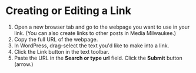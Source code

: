 # Creating or Editing a Link

1. Open a new browser tab and go to the webpage you want to use in your link. \(You can also create links to other posts in Media Milwaukee.\)
2. Copy the full URL of the webpage.
3. In WordPress, drag-select the text you'd like to make into a link.
4. Click the Link button in the text toolbar. 
5. Paste the URL in the **Search or type url** field. Click the **Submit** button \(arrow.\)



